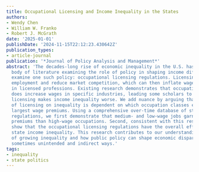 ```yaml
---
title: Occupational Licensing and Income Inequality in the States
authors:
- Wendy Chen
- William W. Franko
- Robert J. McGrath
date: '2025-01-01'
publishDate: '2024-11-15T22:12:23.430642Z'
publication_types:
- article-journal
publication: '*Journal of Policy Analysis and Management*'
abstract: 'The decades-long rise of economic inequality in the U.S. has led to a growing
  body of literature examining the role of policy in shaping income differences. We
  examine one such policy: occupational licensing regulations. Licensing can restrict
  employment and reduce market competition, which can then inflate wages for those
  in licensed professions. Existing research demonstrates that occupational licensure
  does increase wages in specific industries, leading some scholars to argue that
  licensing makes income inequality worse. We add nuance by arguing that the effect
  of licensing on inequality is dependent on which occupation classes experience the
  largest wage premiums. Using a comprehensive over-time database of state licensing
  regulations, we first demonstrate that medium- and low-wage jobs garner larger wage
  premiums than high-wage occupations. Second, consistent with this result we then
  show that the occupational licensing regulations have the overall effect of reducing
  state income inequality. This research contributes to our understanding of the causes
  of growing inequality and how public policy can shape economic disparities through
  sometimes unintended and indirect ways.'
tags:
- inequality
- state politics
---
```

